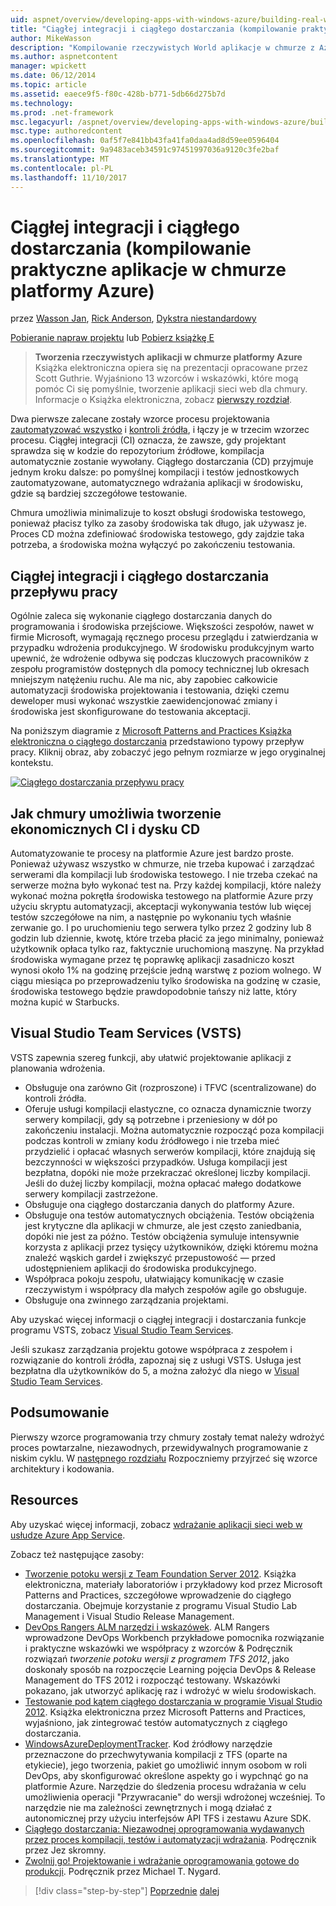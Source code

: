 ```yaml
---
uid: aspnet/overview/developing-apps-with-windows-azure/building-real-world-cloud-apps-with-windows-azure/continuous-integration-and-continuous-delivery
title: "Ciągłej integracji i ciągłego dostarczania (kompilowanie praktyczne aplikacje w chmurze platformy Azure) | Dokumentacja firmy Microsoft"
author: MikeWasson
description: "Kompilowanie rzeczywistych World aplikacje w chmurze z Azure Książka elektroniczna jest oparta na prezentacji opracowane przez Scott Guthrie. Wyjaśniono 13 wzorców i rozwiązań, które może on..."
ms.author: aspnetcontent
manager: wpickett
ms.date: 06/12/2014
ms.topic: article
ms.assetid: eaece9f5-f80c-428b-b771-5db66d275b7d
ms.technology: 
ms.prod: .net-framework
msc.legacyurl: /aspnet/overview/developing-apps-with-windows-azure/building-real-world-cloud-apps-with-windows-azure/continuous-integration-and-continuous-delivery
msc.type: authoredcontent
ms.openlocfilehash: 0af5f7e841bb43fa41fa0daa4ad8d59ee0596404
ms.sourcegitcommit: 9a9483aceb34591c97451997036a9120c3fe2baf
ms.translationtype: MT
ms.contentlocale: pl-PL
ms.lasthandoff: 11/10/2017
---
```

<a name="continuous-integration-and-continuous-delivery-building-real-world-cloud-apps-with-azure"></a>Ciągłej integracji i ciągłego dostarczania (kompilowanie praktyczne aplikacje w chmurze platformy Azure)
====================
przez [Wasson Jan](https://github.com/MikeWasson), [Rick Anderson](https://github.com/Rick-Anderson), [Dykstra niestandardowy](https://github.com/tdykstra)

[Pobieranie napraw projektu](http://code.msdn.microsoft.com/Fix-It-app-for-Building-cdd80df4) lub [Pobierz książkę E](http://blogs.msdn.com/b/microsoft_press/archive/2014/07/23/free-ebook-building-cloud-apps-with-microsoft-azure.aspx)

> **Tworzenia rzeczywistych aplikacji w chmurze platformy Azure** Książka elektroniczna opiera się na prezentacji opracowane przez Scott Guthrie. Wyjaśniono 13 wzorców i wskazówki, które mogą pomóc Ci się pomyślnie, tworzenie aplikacji sieci web dla chmury. Informacje o Książka elektroniczna, zobacz [pierwszy rozdział](introduction.md).


Dwa pierwsze zalecane zostały wzorce procesu projektowania [zautomatyzować wszystko](automate-everything.md) i [kontroli źródła](source-control.md), i łączy je w trzecim wzorzec procesu. Ciągłej integracji (CI) oznacza, że zawsze, gdy projektant sprawdza się w kodzie do repozytorium źródłowe, kompilacja automatycznie zostanie wywołany. Ciągłego dostarczania (CD) przyjmuje jednym kroku dalsze: po pomyślnej kompilacji i testów jednostkowych zautomatyzowane, automatycznego wdrażania aplikacji w środowisku, gdzie są bardziej szczegółowe testowanie.

Chmura umożliwia minimalizuje to koszt obsługi środowiska testowego, ponieważ płacisz tylko za zasoby środowiska tak długo, jak używasz je. Proces CD można zdefiniować środowiska testowego, gdy zajdzie taka potrzeba, a środowiska można wyłączyć po zakończeniu testowania.

## <a name="continuous-integration-and-continuous-delivery-workflow"></a>Ciągłej integracji i ciągłego dostarczania przepływu pracy

Ogólnie zaleca się wykonanie ciągłego dostarczania danych do programowania i środowiska przejściowe. Większości zespołów, nawet w firmie Microsoft, wymagają ręcznego procesu przeglądu i zatwierdzania w przypadku wdrożenia produkcyjnego. W środowisku produkcyjnym warto upewnić, że wdrożenie odbywa się podczas kluczowych pracowników z zespołu programistów dostępnych dla pomocy technicznej lub okresach mniejszym natężeniu ruchu. Ale ma nic, aby zapobiec całkowicie automatyzacji środowiska projektowania i testowania, dzięki czemu deweloper musi wykonać wszystkie zaewidencjonować zmiany i środowiska jest skonfigurowane do testowania akceptacji.

Na poniższym diagramie z [Microsoft Patterns and Practices Książka elektroniczna o ciągłego dostarczania](http://aka.ms/ReleasePipeline) przedstawiono typowy przepływ pracy. Kliknij obraz, aby zobaczyć jego pełnym rozmiarze w jego oryginalnej kontekstu.

[![Ciągłego dostarczania przepływu pracy](continuous-integration-and-continuous-delivery/_static/image1.png)](https://msdn.microsoft.com/en-us/library/dn449955.aspx)

## <a name="how-the-cloud-enables-cost-effective-ci-and-cd"></a>Jak chmury umożliwia tworzenie ekonomicznych CI i dysku CD

Automatyzowanie te procesy na platformie Azure jest bardzo proste. Ponieważ używasz wszystko w chmurze, nie trzeba kupować i zarządzać serwerami dla kompilacji lub środowiska testowego. I nie trzeba czekać na serwerze można było wykonać test na. Przy każdej kompilacji, które należy wykonać można pokrętła środowiska testowego na platformie Azure przy użyciu skryptu automatyzacji, akceptacji wykonywania testów lub więcej testów szczegółowe na nim, a następnie po wykonaniu tych właśnie zerwanie go. I po uruchomieniu tego serwera tylko przez 2 godziny lub 8 godzin lub dziennie, kwotę, które trzeba płacić za jego minimalny, ponieważ użytkownik opłaca tylko raz, faktycznie uruchomioną maszynę. Na przykład środowiska wymagane przez tę poprawkę aplikacji zasadniczo koszt wynosi około 1% na godzinę przejście jedną warstwę z poziom wolnego. W ciągu miesiąca po przeprowadzeniu tylko środowiska na godzinę w czasie, środowiska testowego będzie prawdopodobnie tańszy niż latte, który można kupić w Starbucks.

## <a name="visual-studio-team-services-vsts"></a>Visual Studio Team Services (VSTS)

VSTS zapewnia szereg funkcji, aby ułatwić projektowanie aplikacji z planowania wdrożenia.

- Obsługuje ona zarówno Git (rozproszone) i TFVC (scentralizowane) do kontroli źródła.
- Oferuje usługi kompilacji elastyczne, co oznacza dynamicznie tworzy serwery kompilacji, gdy są potrzebne i przeniesiony w dół po zakończeniu instalacji. Można automatycznie rozpocząć poza kompilacji podczas kontroli w zmiany kodu źródłowego i nie trzeba mieć przydzielić i opłacać własnych serwerów kompilacji, które znajdują się bezczynności w większości przypadków. Usługa kompilacji jest bezpłatna, dopóki nie może przekraczać określonej liczby kompilacji. Jeśli do dużej liczby kompilacji, można opłacać małego dodatkowe serwery kompilacji zastrzeżone.
- Obsługuje ona ciągłego dostarczania danych do platformy Azure.
- Obsługuje ona testów automatycznych obciążenia. Testów obciążenia jest krytyczne dla aplikacji w chmurze, ale jest często zaniedbania, dopóki nie jest za późno. Testów obciążenia symuluje intensywnie korzysta z aplikacji przez tysięcy użytkowników, dzięki któremu można znaleźć wąskich gardeł i zwiększyć przepustowość — przed udostępnieniem aplikacji do środowiska produkcyjnego.
- Współpraca pokoju zespołu, ułatwiający komunikację w czasie rzeczywistym i współpracy dla małych zespołów agile go obsługuje.
- Obsługuje ona zwinnego zarządzania projektami.


Aby uzyskać więcej informacji o ciągłej integracji i dostarczania funkcje programu VSTS, zobacz [Visual Studio Team Services](https://www.visualstudio.com/team-services/).

Jeśli szukasz zarządzania projektu gotowe współpraca z zespołem i rozwiązanie do kontroli źródła, zapoznaj się z usługi VSTS. Usługa jest bezpłatna dla użytkowników do 5, a można założyć dla niego w [Visual Studio Team Services](https://www.visualstudio.com/team-services/).

## <a name="summary"></a>Podsumowanie

Pierwszy wzorce programowania trzy chmury zostały temat należy wdrożyć proces powtarzalne, niezawodnych, przewidywalnych programowanie z niskim cyklu. W [następnego rozdziału](web-development-best-practices.md) Rozpoczniemy przyjrzeć się wzorce architektury i kodowania.

## <a name="resources"></a>Resources

Aby uzyskać więcej informacji, zobacz [wdrażanie aplikacji sieci web w usłudze Azure App Service](https://azure.microsoft.com/en-us/documentation/articles/web-sites-deploy/).

Zobacz też następujące zasoby:

- [Tworzenie potoku wersji z Team Foundation Server 2012](http://aka.ms/ReleasePipeline). Książka elektroniczna, materiały laboratoriów i przykładowy kod przez Microsoft Patterns and Practices, szczegółowe wprowadzenie do ciągłego dostarczania. Obejmuje korzystanie z programu Visual Studio Lab Management i Visual Studio Release Management.
- [DevOps Rangers ALM narzędzi i wskazówek](https://aka.ms/vsarsolutions/). ALM Rangers wprowadzone DevOps Workbench przykładowe pomocnika rozwiązanie i praktyczne wskazówki we współpracy z wzorców &amp; Podręcznik rozwiązań *tworzenie potoku wersji z programem TFS 2012*, jako doskonały sposób na rozpoczęcie Learning pojęcia DevOps &amp; Release Management do TFS 2012 i rozpocząć testowany. Wskazówki pokazano, jak utworzyć aplikację raz i wdrożyć w wielu środowiskach.
- [Testowanie pod kątem ciągłego dostarczania w programie Visual Studio 2012](https://msdn.microsoft.com/en-us/library/jj159345.aspx). Książka elektroniczna przez Microsoft Patterns and Practices, wyjaśniono, jak zintegrować testów automatycznych z ciągłego dostarczania.
- [WindowsAzureDeploymentTracker](https://github.com/RyanTBerry/WindowsAzureDeploymentTracker). Kod źródłowy narzędzie przeznaczone do przechwytywania kompilacji z TFS (oparte na etykiecie), jego tworzenia, pakiet go umożliwić innym osobom w roli DevOps, aby skonfigurować określone aspekty go i wypchnąć go na platformie Azure. Narzędzie do śledzenia procesu wdrażania w celu umożliwienia operacji "Przywracanie" do wersji wdrożonej wcześniej. To narzędzie nie ma zależności zewnętrznych i mogą działać z autonomicznej przy użyciu interfejsów API TFS i zestawu Azure SDK.
- [Ciągłego dostarczania: Niezawodnej oprogramowania wydawanych przez proces kompilacji, testów i automatyzacji wdrażania](https://www.amazon.com/Continuous-Delivery-Deployment-Automation-Addison-Wesley/dp/0321601912/ref=sr_1_1?s=books&amp;ie=UTF8&amp;qid=1377126361). Podręcznik przez Jez skromny.
- [Zwolnij go! Projektowanie i wdrażanie oprogramowania gotowe do produkcji](https://www.amazon.com/Release-It-Production-Ready-Pragmatic-Programmers/dp/0978739213). Podręcznik przez Michael T. Nygard.

>[!div class="step-by-step"]
[Poprzednie](source-control.md)
[dalej](web-development-best-practices.md)

